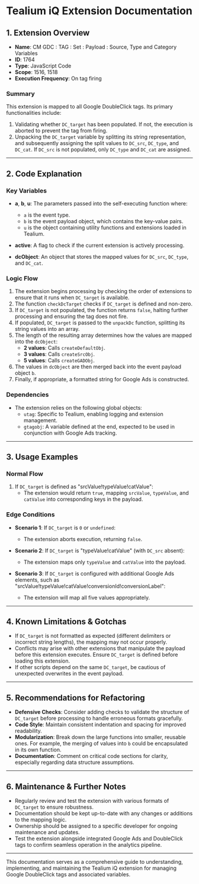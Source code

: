 # Tealium iQ Extension Documentation

## 1. Extension Overview
- **Name**: CM GDC : TAG : Set : Payload : Source, Type and Category Variables
- **ID**: 1764
- **Type**: JavaScript Code
- **Scope**: 1516, 1518
- **Execution Frequency**: On tag firing

### Summary
This extension is mapped to all Google DoubleClick tags. Its primary functionalities include:
1. Validating whether `DC_target` has been populated. If not, the execution is aborted to prevent the tag from firing.
2. Unpacking the `DC_target` variable by splitting its string representation, and subsequently assigning the split values to `DC_src`, `DC_type`, and `DC_cat`. If `DC_src` is not populated, only `DC_type` and `DC_cat` are assigned.

---

## 2. Code Explanation

### Key Variables
- **a**, **b**, **u**: The parameters passed into the self-executing function where:
  - `a` is the event type.
  - `b` is the event payload object, which contains the key-value pairs.
  - `u` is the object containing utility functions and extensions loaded in Tealium.

- **active**: A flag to check if the current extension is actively processing.
- **dcObject**: An object that stores the mapped values for `DC_src`, `DC_type`, and `DC_cat`.

### Logic Flow
1. The extension begins processing by checking the order of extensions to ensure that it runs when `DC_target` is available.
2. The function `checkDcTarget` checks if `DC_target` is defined and non-zero.
3. If `DC_target` is not populated, the function returns `false`, halting further processing and ensuring the tag does not fire.
4. If populated, `DC_target` is passed to the `unpackDc` function, splitting its string values into an array.
5. The length of the resulting array determines how the values are mapped into the `dcObject`:
   - **2 values**: Calls `createDefaultObj`.
   - **3 values**: Calls `createSrcObj`.
   - **5 values**: Calls `createGADObj`.
6. The values in `dcObject` are then merged back into the event payload object `b`.
7. Finally, if appropriate, a formatted string for Google Ads is constructed.

### Dependencies
- The extension relies on the following global objects:
  - `utag`: Specific to Tealium, enabling logging and extension management.
  - `gtagobj`: A variable defined at the end, expected to be used in conjunction with Google Ads tracking.

---

## 3. Usage Examples

### Normal Flow
1. If `DC_target` is defined as "srcValue!typeValue!catValue":
   - The extension would return `true`, mapping `srcValue`, `typeValue`, and `catValue` into corresponding keys in the payload.

### Edge Conditions
- **Scenario 1**: If `DC_target` is `0` or `undefined`:
  - The extension aborts execution, returning `false`.
  
- **Scenario 2**: If `DC_target` is "typeValue!catValue" (with `DC_src` absent):
  - The extension maps only `typeValue` and `catValue` into the payload.

- **Scenario 3**: If `DC_target` is configured with additional Google Ads elements, such as "srcValue!typeValue!catValue!conversionId!conversionLabel":
  - The extension will map all five values appropriately.

---

## 4. Known Limitations & Gotchas
- If `DC_target` is not formatted as expected (different delimiters or incorrect string lengths), the mapping may not occur properly.
- Conflicts may arise with other extensions that manipulate the payload before this extension executes. Ensure `DC_target` is defined before loading this extension.
- If other scripts depend on the same `DC_target`, be cautious of unexpected overwrites in the event payload.

---

## 5. Recommendations for Refactoring
- **Defensive Checks**: Consider adding checks to validate the structure of `DC_target` before processing to handle erroneous formats gracefully.
- **Code Style**: Maintain consistent indentation and spacing for improved readability.
- **Modularization**: Break down the large functions into smaller, reusable ones. For example, the merging of values into `b` could be encapsulated in its own function.
- **Documentation**: Comment on critical code sections for clarity, especially regarding data structure assumptions.

---

## 6. Maintenance & Further Notes
- Regularly review and test the extension with various formats of `DC_target` to ensure robustness.
- Documentation should be kept up-to-date with any changes or additions to the mapping logic.
- Ownership should be assigned to a specific developer for ongoing maintenance and updates.
- Test the extension alongside integrated Google Ads and DoubleClick tags to confirm seamless operation in the analytics pipeline. 

--- 

This documentation serves as a comprehensive guide to understanding, implementing, and maintaining the Tealium iQ extension for managing Google DoubleClick tags and associated variables.